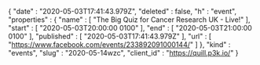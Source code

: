 {
  "date" : "2020-05-03T17:41:43.979Z",
  "deleted" : false,
  "h" : "event",
  "properties" : {
    "name" : [ "The Big Quiz for Cancer Research UK - Live!" ],
    "start" : [ "2020-05-03T20:00:00 0100" ],
    "end" : [ "2020-05-03T21:00:00 0100" ],
    "published" : [ "2020-05-03T17:41:43.979Z" ],
    "url" : [ "https://www.facebook.com/events/233892091000144/" ]
  },
  "kind" : "events",
  "slug" : "2020-05-14wzc",
  "client_id" : "https://quill.p3k.io/"
}

